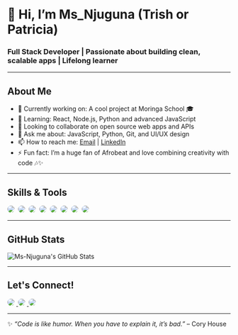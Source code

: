 # 👋 Hi, I’m Ms_Njuguna (Trish or Patricia)

### Full Stack Developer | Passionate about building clean, scalable apps | Lifelong learner

---

## About Me

- 🔭 Currently working on: A cool project at Moringa School 🎓
- 🌱 Learning: React, Node.js, Python and advanced JavaScript
- 👯 Looking to collaborate on open source web apps and APIs
- 💬 Ask me about: JavaScript, Python, Git, and UI/UX design
- 📫 How to reach me: [Email](mailto:patricianjuguna084@gmail.com) | [LinkedIn](https://linkedin.com/in/patricianjuguna)
- ⚡ Fun fact: I’m a huge fan of Afrobeat and love combining creativity with code 🎶✨

---

## Skills & Tools


<p>
  <img src="https://img.shields.io/badge/-JavaScript-F7DF1E?style=flat&logo=javascript&logoColor=black" style="border-radius:8px; margin-right:4px;" />
  <img src="https://img.shields.io/badge/-Python-3776AB?style=flat&logo=python&logoColor=white" style="border-radius:8px; margin-right:4px;" />
  <img src="https://img.shields.io/badge/-React-61DAFB?style=flat&logo=react&logoColor=black" style="border-radius:8px; margin-right:4px;" />
  <img src="https://img.shields.io/badge/-React_Native-61DAFB?style=flat&logo=react&logoColor=black" style="border-radius:8px; margin-right:4px;" />
  <img src="https://img.shields.io/badge/-Node.js-339933?style=flat&logo=node.js&logoColor=white" style="border-radius:8px; margin-right:4px;" />
  <img src="https://img.shields.io/badge/-Vite-646CFF?style=flat&logo=vite&logoColor=white" style="border-radius:8px; margin-right:4px;" />
  <img src="https://img.shields.io/badge/-Git-F05032?style=flat&logo=git&logoColor=white" style="border-radius:8px; margin-right:4px;" />
  <img src="https://img.shields.io/badge/-Tailwind_CSS-06B6D4?style=flat&logo=tailwind-css&logoColor=white" style="border-radius:8px;" />
</p>



---

## GitHub Stats

<!-- GitHub Readme Stats Card -->
![Ms-Njuguna's GitHub Stats](https://github-readme-stats.vercel.app/api?username=Ms-Njuguna&show_icons=true&theme=radical)


---

## Let's Connect!

<p>
  <a href="https://linkedin.com/in/patricianjuguna">
    <img src="https://img.shields.io/badge/-LinkedIn-0077B5?style=flat&logo=linkedin&logoColor=white" style="border-radius:8px; margin-right:4px;" />
  </a>
  <a href="https://instagram.com/trish_njuguna">
    <img src="https://img.shields.io/badge/-Instagram-E4405F?style=flat&logo=instagram&logoColor=white" style="border-radius:8px; margin-right:4px;" />
  </a>
  <a href="https://yourportfolio.com">
    <img src="https://img.shields.io/badge/-Portfolio-000000?style=flat&logo=github&logoColor=white" style="border-radius:8px;" />
  </a>
</p>

---

✨ _“Code is like humor. When you have to explain it, it’s bad.”_ – Cory House


